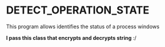 # DETECT_OPERATION_STATE
This program allows identifies the status of a process windows


****I  pass this class that encrypts and decrypts string**** :/

